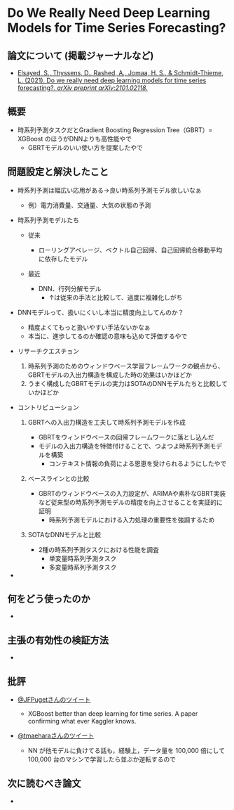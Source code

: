 # Do We Really Need Deep Learning Models for Time Series Forecasting?

## 論文について (掲載ジャーナルなど)
- [Elsayed, S., Thyssens, D., Rashed, A., Jomaa, H. S., & Schmidt-Thieme, L. (2021). Do we really need deep  learning models for time series forecasting?. *arXiv preprint arXiv:2101.02118*.](https://arxiv.org/pdf/2101.02118.pdf)

## 概要
- 時系列予測タスクだとGradient Boosting Regression Tree（GBRT）= XGBoost のほうがDNNよりも高性能やで
    - GBRTモデルのいい使い方を提案したやで


## 問題設定と解決したこと
- 時系列予測は幅広い応用がある→良い時系列予測モデル欲しいなぁ

    - 例）電力消費量、交通量、大気の状態の予測

- 時系列予測モデルたち

    - 従来
        - ローリングアベレージ、ベクトル自己回帰、自己回帰統合移動平均に依存したモデル

    - 最近

        - DNN、行列分解モデル
            - ↑は従来の手法と比較して、過度に複雑化しがち

- DNNモデルって、扱いにくいし本当に精度向上してんのか？

    - 精度よくてもっと扱いやすい手法ないかなぁ
    - 本当に、進歩してるのか確認の意味も込めて評価するやで

    

- リサーチクエスチョン

    1.  時系列予測のためのウィンドウベース学習フレームワークの観点から、GBRTモデルの入出力構造を構成した時の効果はいかほどか
    2.  うまく構成したGBRTモデルの実力はSOTAのDNNモデルたちと比較していかほどか

- コントリビューション

    1.  GBRTへの入出力構造を工夫して時系列予測モデルを作成
        -   GBRTをウィンドウベースの回帰フレームワークに落とし込んだ
        -   モデルの入出力構造を特徴付けることで、つよつよ時系列予測モデルを構築
            -   コンテキスト情報の負荷による恩恵を受けられるようにしたやで

    2.  ベースラインとの比較
        -   GBRTのウィンドウベースの入力設定が、ARIMAや素朴なGBRT実装など従来型の時系列予測モデルの精度を向上させることを実証的に証明
            -   時系列予測モデルにおける入力処理の重要性を強調するため

    3.  SOTAなDNNモデルと比較
        -   2種の時系列予測タスクにおける性能を調査
            -   単変量時系列予測タスク
            -   多変量時系列予測タスク

- 

## 何をどう使ったのか
- 

## 主張の有効性の検証方法
- 

## 批評
- [@JFPugetさんのツイート](https://twitter.com/JFPuget/status/1499739507905556484)
    - XGBoost better than deep learning for time series.  A paper confirming what ever Kaggler knows.

- [@tmaeharaさんのツイート](https://twitter.com/tmaehara/status/1499757003538894854)
    - NN が他モデルに負けてる話も，経験上，データ量を 100,000 倍にして 100,000 台のマシンで学習したら並ぶか逆転するので


## 次に読むべき論文
- 
